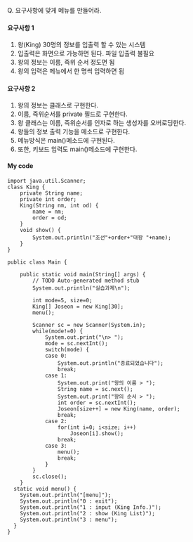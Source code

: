 Q. 요구사항에 맞게 메뉴를 만들어라.  
#### 요구사항 1  
1. 왕(King) 30명의 정보를 입출력 할 수 있는 시스템
2. 입출력은 화면으로 가능하면 된다. 파일 입출력 불필요
3. 왕의 정보는 이름, 즉위 순서 정도면 됨
4. 왕의 입력은 메뉴에서 한 명씩 입력하면 됨

#### 요구사항 2
1. 왕의 정보는 클래스로 구현한다.
2. 이름, 즉위순서를 private 필드로 구현한다.
3. 왕 클래스는 이름, 즉위순서를 인자로 하는 생성자를 오버로딩한다.
4. 왕들의 정보 출력 기능을 메소드로 구현한다.
5. 메뉴방식은 main()메소드에 구현된다.
6. 또한, 키보드 입력도 main()메소드에 구현한다.

#### My code  
```
import java.util.Scanner;
class King {
	private String name;
	private int order;
	King(String nm, int od) {
		name = nm;
		order = od;
	}
	void show() {
		System.out.println("조선"+order+"대왕 "+name);
	}
}

public class Main {

	public static void main(String[] args) {
		// TODO Auto-generated method stub
		System.out.println("실습과제\n");
		
		int mode=5, size=0;
		King[] Joseon = new King[30];
		menu();
    
		Scanner sc = new Scanner(System.in);
		while(mode!=0) {
			System.out.print("\n> ");
			mode = sc.nextInt();
			switch(mode) {
			case 0:
				System.out.println("종료되었습니다");
				break;
			case 1:
				System.out.print("왕의 이름 > ");
				String name = sc.next();
				System.out.print("왕의 순서 > ");
				int order = sc.nextInt();
				Joseon[size++] = new King(name, order);
				break;
			case 2:
				for(int i=0; i<size; i++)
					Joseon[i].show();
				break;
			case 3:
				menu();
				break;
			}
		}
		sc.close();
	}
  static void menu() {
    System.out.println("[menu]");
    System.out.println("0 : exit");
    System.out.println("1 : input (King Info.)");
    System.out.println("2 : show (King List)");
    System.out.println("3 : menu");
  }
}
```
